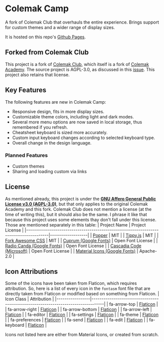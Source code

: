 # Colemak Camp
A fork of Colemak Club that overhauls the entire experience. Brings support for custom themes and a wider range of display sizes.

It is hosted on this repo's [Github Pages](https://colemakcamp.github.io/).

## Forked from Colemak Club
This project is a fork of [Colemak Club](https://github.com/gnusenpai/colemakclub), which itself is a fork of [Colemak Academy](https://colemak.academy/). The source project is AGPL-3.0, as discussed in this [issue](https://github.com/Nemcorp/layoutacademy/issues/2). This project also retains that license.

## Key Features
The following features are new in Colemak Camp:
- Responsive design, fits in more display sizes.
- Customizable theme colors, including light and dark modes.
- Several more menu options are now saved in local storage, thus remembered if you refresh.
- Cheatsheet keyboard is sized more accurately.
- Custom input keyboard changes according to selected keyboard type.
- Overall change in the design language.

### Planned Features
- Custom themes
- Sharing and loading custom via links

## License
As mentioned already, this project is under the **[GNU Affero General Public License v3.0 (AGPL-3.0)](https://www.gnu.org/licenses/agpl-3.0.en.html)**, but that only applies to the original Colemak Academy and this fork. Colemak Club does not mention a license (at the time of writing this), but it should also be the same. I phrase it like that because this project uses some elements thay don't fall under this license. Those are mentioned separately in this table:
| Project Name                                                                            | Project License   |
|-----------------------------------------------------------------------------------------|-------------------|
| [Popper](https://popper.js.org/)                                                        | MIT               |
| [Tippy.js](https://atomiks.github.io/tippyjs/)                                          | MIT               |
| [Fork Awesome CSS](https://github.com/ForkAwesome/Fork-Awesome)                         | MIT               |
| [Cuprum (Google Fonts)](https://fonts.google.com/specimen/Cuprum)                       | Open Font License |
| [Radio Canda (Google Fonts)](https://fonts.google.com/specimen/Radio+Canada)            | Open Font License |
| [Cascadia Code (Microsoft)](https://github.com/microsoft/cascadia-code)                 | Open Font License |
| [Material Icons (Google Fonts)](https://fonts.google.com/icons?selected=Material+Icons) | Apache-2.0        |

## Icon Attributions
Some of the icons have been taken from Flaticon, which requires attribution. So, here is a list of every icon in the `fontasm` font file that are directly taken from Flaticon or modified based on something from Flaticon.
| Icon Class      | Attribution                                                                        |
|-----------------|------------------------------------------------------------------------------------|
| fa-arrow-top    | [Flaticon](https://www.flaticon.com/free-icon/arrow-angle-pointing-to-right_54900) |
| fa-arrow-right  | [Flaticon](https://www.flaticon.com/free-icon/arrow-angle-pointing-to-right_54900) |
| fa-arrow-bottom | [Flaticon](https://www.flaticon.com/free-icon/arrow-angle-pointing-to-right_54900) |
| fa-arrow-left   | [Flaticon](https://www.flaticon.com/free-icon/arrow-angle-pointing-to-right_54900) |
| fa-editor       | [Flaticon](https://www.flaticon.com/free-icon/edit_10074336)                       |
| fa-settings     | [Flaticon](https://www.flaticon.com/free-icon/setting_12439246)                    |
| fa-theme        | [Flaticon](https://www.flaticon.com/free-icon/paint-palette_1763061)               |
| fa-preferences  | [Flaticon](https://www.flaticon.com/free-icon/equalizer_4724337)                   |
| fa-send         | [Flaticon](https://www.flaticon.com/free-icon/message_10426368)                    |
| fa-edit         | [Flaticon](https://www.flaticon.com/free-icon/edit_10074336)                       |
| fa-keyboard     | [Flaticon](https://www.flaticon.com/free-icon/keyboard_4122844)                    |

Icons not listed here are either from Material Icons, or created from scratch.
